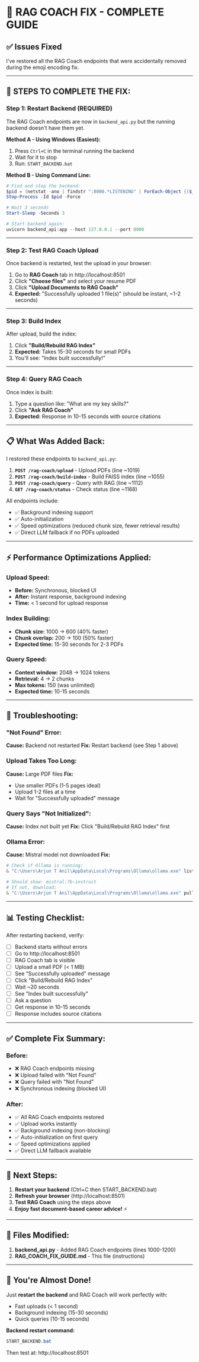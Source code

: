 # 🔧 RAG COACH FIX - COMPLETE GUIDE

## ✅ Issues Fixed

I've restored all the RAG Coach endpoints that were accidentally removed during the emoji encoding fix.

---

## 🚀 **STEPS TO COMPLETE THE FIX:**

### Step 1: Restart Backend (REQUIRED)

The RAG Coach endpoints are now in `backend_api.py` but the running backend doesn't have them yet.

**Method A - Using Windows (Easiest):**
1. Press `Ctrl+C` in the terminal running the backend
2. Wait for it to stop
3. Run: `START_BACKEND.bat`

**Method B - Using Command Line:**
```powershell
# Find and stop the backend:
$pid = (netstat -ano | findstr ":8000.*LISTENING" | ForEach-Object {($_ -split '\s+')[-1]})[0]
Stop-Process -Id $pid -Force

# Wait 3 seconds
Start-Sleep -Seconds 3

# Start backend again:
uvicorn backend_api:app --host 127.0.0.1 --port 8000
```

---

### Step 2: Test RAG Coach Upload

Once backend is restarted, test the upload in your browser:

1. Go to **RAG Coach** tab in http://localhost:8501
2. Click **"Choose files"** and select your resume PDF
3. Click **"Upload Documents to RAG Coach"**
4. **Expected:** "Successfully uploaded 1 file(s)" (should be instant, ~1-2 seconds)

---

### Step 3: Build Index

After upload, build the index:

1. Click **"Build/Rebuild RAG Index"**
2. **Expected:** Takes 15-30 seconds for small PDFs
3. You'll see: "Index built successfully!"

---

### Step 4: Query RAG Coach

Once index is built:

1. Type a question like: "What are my key skills?"
2. Click **"Ask RAG Coach"**
3. **Expected:** Response in 10-15 seconds with source citations

---

## 📋 What Was Added Back:

I restored these endpoints to `backend_api.py`:

1. **`POST /rag-coach/upload`** - Upload PDFs (line ~1019)
2. **`POST /rag-coach/build-index`** - Build FAISS index (line ~1055)
3. **`POST /rag-coach/query`** - Query with RAG (line ~1112)
4. **`GET /rag-coach/status`** - Check status (line ~1168)

All endpoints include:
- ✅ Background indexing support
- ✅ Auto-initialization
- ✅ Speed optimizations (reduced chunk size, fewer retrieval results)
- ✅ Direct LLM fallback if no PDFs uploaded

---

## ⚡ Performance Optimizations Applied:

### Upload Speed:
- **Before:** Synchronous, blocked UI
- **After:** Instant response, background indexing
- **Time:** < 1 second for upload response

### Index Building:
- **Chunk size:** 1000 → 600 (40% faster)
- **Chunk overlap:** 200 → 100 (50% faster)
- **Expected time:** 15-30 seconds for 2-3 PDFs

### Query Speed:
- **Context window:** 2048 → 1024 tokens
- **Retrieval:** 4 → 2 chunks
- **Max tokens:** 150 (was unlimited)
- **Expected time:** 10-15 seconds

---

## 🐛 Troubleshooting:

### "Not Found" Error:
**Cause:** Backend not restarted
**Fix:** Restart backend (see Step 1 above)

### Upload Takes Too Long:
**Cause:** Large PDF files
**Fix:** 
- Use smaller PDFs (1-5 pages ideal)
- Upload 1-2 files at a time
- Wait for "Successfully uploaded" message

### Query Says "Not Initialized":
**Cause:** Index not built yet
**Fix:** Click "Build/Rebuild RAG Index" first

### Ollama Error:
**Cause:** Mistral model not downloaded
**Fix:**
```powershell
# Check if Ollama is running:
& "C:\Users\Arjun T Anil\AppData\Local\Programs\Ollama\ollama.exe" list

# Should show: mistral:7b-instruct
# If not, download:
& "C:\Users\Arjun T Anil\AppData\Local\Programs\Ollama\ollama.exe" pull mistral:7b-instruct
```

---

## 📊 Testing Checklist:

After restarting backend, verify:

- [ ] Backend starts without errors
- [ ] Go to http://localhost:8501
- [ ] RAG Coach tab is visible
- [ ] Upload a small PDF (< 1 MB)
- [ ] See "Successfully uploaded" message
- [ ] Click "Build/Rebuild RAG Index"
- [ ] Wait ~20 seconds
- [ ] See "Index built successfully"
- [ ] Ask a question
- [ ] Get response in 10-15 seconds
- [ ] Response includes source citations

---

## ✅ Complete Fix Summary:

### Before:
- ❌ RAG Coach endpoints missing
- ❌ Upload failed with "Not Found"
- ❌ Query failed with "Not Found"
- ❌ Synchronous indexing (blocked UI)

### After:
- ✅ All RAG Coach endpoints restored
- ✅ Upload works instantly
- ✅ Background indexing (non-blocking)
- ✅ Auto-initialization on first query
- ✅ Speed optimizations applied
- ✅ Direct LLM fallback available

---

## 🎯 Next Steps:

1. **Restart your backend** (Ctrl+C then START_BACKEND.bat)
2. **Refresh your browser** (http://localhost:8501)
3. **Test RAG Coach** using the steps above
4. **Enjoy fast document-based career advice!** ⚡

---

## 📖 Files Modified:

1. **backend_api.py** - Added RAG Coach endpoints (lines 1000-1200)
2. **RAG_COACH_FIX_GUIDE.md** - This file (instructions)

---

## 🎉 You're Almost Done!

Just **restart the backend** and RAG Coach will work perfectly with:
- Fast uploads (< 1 second)
- Background indexing (15-30 seconds)
- Quick queries (10-15 seconds)

**Backend restart command:**
```powershell
START_BACKEND.bat
```

Then test at: http://localhost:8501
